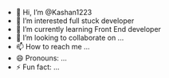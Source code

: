 - 👋 Hi, I’m @Kashan1223
- 👀 I’m interested full stuck developer
- 🌱 I’m currently learning Front End developer
- 💞️ I’m looking to collaborate on ...
- 📫 How to reach me ...
- 😄 Pronouns: ...
- ⚡ Fun fact: ...

<!---
Kashan1223/Kashan1223 is a ✨ special ✨ repository because its `README.md` (this file) appears on your GitHub profile.
You can click the Preview link to take a look at your changes.
--->
